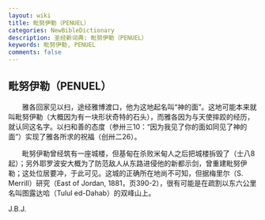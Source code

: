 ```yaml
---
layout: wiki
title: 毗努伊勒（PENUEL）
categories: NewBibleDictionary
description: 圣经新词典: 毗努伊勒（PENUEL）
keywords: 毗努伊勒, PENUEL
comments: false
---
```


## 毗努伊勒（PENUEL）

　　雅各回家见以扫，途经雅博渡口，他为这地起名叫“神的面”。这地可能本来就叫毗努伊勒（大概因为有一块形状奇特的石头），而雅各因为与天使摔跤的经历，就认同这名字。以扫和善的态度（参卅三10：“因为我见了你的面如同见了神的面”）实现了雅各所求的祝福（创卅二26）。

　　毗努伊勒曾经筑有一座城楼，但基甸在杀败米甸人之后把城楼拆毁了（士八8起）；另外耶罗波安大概为了防范敌人从东路进侵他的新都示剑，曾重建毗努伊勒；这处位居要冲，于此可见。这城的正确所在地尚不可知，但据梅里尔（S. Merrill）研究（East of Jordan, 1881，页390-2），很有可能是在疏割以东六公里名叫图露达哈（Tulul ed-Dahab）的双峰山上。

J.B.J.









